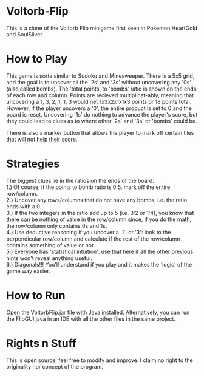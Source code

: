 # Voltorb-Flip
This is a clone of the Voltorb Flip minigame first seen in Pokemon HeartGold and SoulSilver.

# How to Play
This game is sorta similar to Sudoku and Minesweeper. There is a 5x5 grid, and the goal is to uncover all the '2s' and '3s' without uncovering any '0s' (also called 
bombs). The 'total points' to 'bombs' ratio is shown on the ends of each row and column. Points are recieved multiplicat-ably, meaning that uncovering a 1, 3, 2, 1, 
1, 3 would net 1x3x2x1x1x3 points or 18 points total. However, if the player uncovers a '0', the entire product is set to 0 and the board is reset. Uncovering '1s' 
do nothing to advance the player's score, but they could lead to clues as to where other '2s' and '3s' or 'bombs' could be.

There is also a marker button that allows the player to mark off certain tiles that will not help their score.

# Strategies
The biggest clues lie in the ratios on the ends of the board:  
1.) Of course, if the points to bomb ratio is 0:5, mark off the entire row/column.  
2.) Uncover any rows/columns that do not have any bombs, i.e. the ratio ends with a 0.  
3.) If the two integers in the ratio add up to 5 (i.e. 3:2 or 1:4), you know that there can be nothing of value in the row/column since, if you do the math, the 
row/column only contains 0s and 1s.  
4.) Use deductive reasoning if you uncover a '2' or '3': look to the perpendicular row/column and calculate if the rest of the row/column contains something of
value or not.  
5.) Everyone has 'statistical intuition': use that here if all the other previous hints won't reveal anything useful.  
6.) Diagonals!!! You'll understand if you play and it makes the 'logic' of the game way easier.  

# How to Run
Open the VoltorbFlip.jar file with Java installed. Alternatively, you can run the FlipGUI.java in an IDE with all the other files in the same project.

# Rights n Stuff
This is open source, feel free to modify and improve. I claim no right to the originality nor concept of the program.
